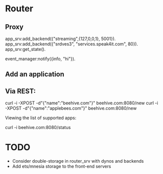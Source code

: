 Router
===

## Proxy
app_srv:add_backend({"streaming",{127,0,0,1}, 5001}).
app_srv:add_backend({"srdves3", "services.speak4it.com", 80}).
app_srv:get_state().


event_manager:notify({info, "hi"}).

## Add an application

## Via REST:

  curl -i -XPOST -d"{\"name\":\"beehive.com\"}" beehive.com:8080/new
  curl -i -XPOST -d"{\"name\":\"applebees.com\"}" beehive.com:8080/new

Viewing the list of supported apps:

  curl -i beehive.com:8080/status

TODO
===
  * Consider double-storage in router_srv with dynos and backends
  * Add ets/mnesia storage to the front-end servers
